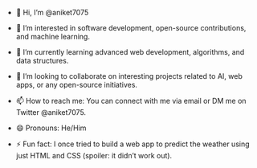 
- 👋 Hi, I’m @aniket7075
  
- 👀 I’m interested in software development, open-source contributions, and machine learning.
  
- 🌱 I’m currently learning advanced web development, algorithms, and data structures.
  
- 💞️ I’m looking to collaborate on interesting projects related to AI, web apps, or any open-source initiatives.
  
- 📫 How to reach me: You can connect with me via email or DM me on Twitter @aniket7075.
  
- 😄 Pronouns: He/Him
  
- ⚡ Fun fact: I once tried to build a web app to predict the weather using just HTML and CSS (spoiler: it didn’t work out).
